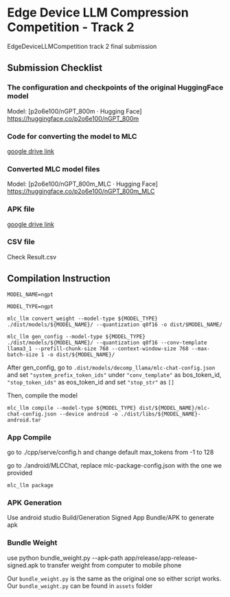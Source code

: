 # Edge Device LLM Compression Competition - Track 2

EdgeDeviceLLMCompetition track 2 final submission

## Submission Checklist

### The configuration and checkpoints of the original HuggingFace model 

Model: [p2o6e100/nGPT_800m · Hugging Face] https://huggingface.co/p2o6e100/nGPT_800m

### Code for converting the model to MLC

[google drive link](https://drive.google.com/drive/folders/18HlmbWG54nyZg42l19ITqQDU3HkunP01?usp=sharing)

### Converted MLC model files

Model: [p2o6e100/nGPT_800m_MLC · Hugging Face] https://huggingface.co/p2o6e100/nGPT_800m_MLC

### APK file

[google drive link](https://drive.google.com/drive/folders/1RIcObuvfWFdLEhL1pTOLVfVCGZjkw5sM?usp=sharing)

### CSV file

Check Result.csv

## Compilation Instruction


```shell
MODEL_NAME=ngpt

MODEL_TYPE=ngpt

mlc_llm convert_weight --model-type ${MODEL_TYPE} ./dist/models/${MODEL_NAME}/ --quantization q0f16 -o dist/$MODEL_NAME/ 

mlc_llm gen_config --model-type ${MODEL_TYPE} ./dist/models/${MODEL_NAME}/ --quantization q0f16 --conv-template llama3_1 --prefill-chunk-size 768 --context-window-size 768 --max-batch-size 1 -o dist/${MODEL_NAME}/
```

After gen_config, go to `.dist/models/decomp_llama/mlc-chat-config.json` and set `"system_prefix_token_ids"` under `"conv_template"` as bos_token_id, `"stop_token_ids"` as eos_token_id and set `"stop_str"` as `[]`

Then, compile the model

```shell
mlc_llm compile --model-type ${MODEL_TYPE} dist/${MODEL_NAME}/mlc-chat-config.json --device android -o ./dist/libs/${MODEL_NAME}-android.tar
```

### App Compile

go to ./cpp/serve/config.h and change default max_tokens from -1 to 128

go to ./android/MLCChat, replace mlc-package-config.json with the one we provided

```shell
mlc_llm package
```

### APK Generation

Use android studio Build/Generation Signed App Bundle/APK to generate apk

### Bundle Weight

use python bundle_weight.py --apk-path app/release/app-release-signed.apk to transfer weight from computer to mobile phone

Our `bundle_weight.py` is the same as the original one so either script works. Our `bundle_weight.py` can be found in `assets` folder
